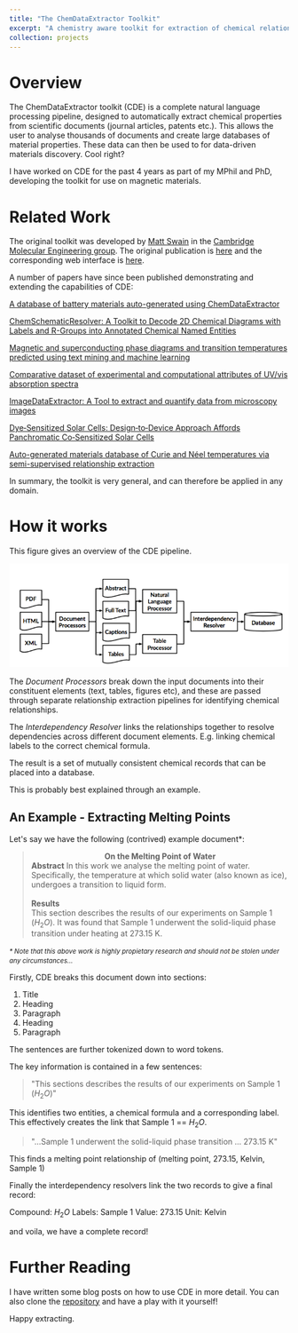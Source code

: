 ```yaml
---
title: "The ChemDataExtractor Toolkit"
excerpt: "A chemistry aware toolkit for extraction of chemical relationships from scientific documents<br/><br/><img src='/images/cde_logo.svg'>"
collection: projects
---
```

# Overview
The ChemDataExtractor toolkit (CDE) is a complete natural language processing pipeline, designed to automatically extract chemical properties from scientific documents (journal articles, patents etc.). This allows the user to analyse thousands of documents and create large databases of material properties. These data can then be used to for data-driven materials discovery. Cool right?

I have worked on CDE for the past 4 years as part of my MPhil and PhD, developing the toolkit for use on magnetic materials.

# Related Work
The original toolkit was developed by [Matt Swain](https://github.com/mcs07) in the [Cambridge Molecular Engineering group](https://mole.phy.cam.ac.uk). The original publication is [here](https://pubs.acs.org/doi/full/10.1021/acs.jcim.6b00207) and the corresponding web interface is [here](http://chemdataextractor.org).

A number of papers have since been published demonstrating and extending the capabilities of CDE:

[A database of battery materials auto-generated using ChemDataExtractor](https://www.nature.com/articles/s41597-020-00602-2)

[ChemSchematicResolver: A Toolkit to Decode 2D Chemical Diagrams with Labels and R-Groups into Annotated Chemical Named Entities](https://pubs.acs.org/doi/abs/10.1021/acs.jcim.0c00042)

[Magnetic and superconducting phase diagrams and transition temperatures predicted using text mining and machine learning](https://www.nature.com/articles/s41524-020-0287-8)

[Comparative dataset of experimental and computational attributes of UV/vis absorption spectra](https://www.nature.com/articles/s41597-019-0306-0)

[ImageDataExtractor: A Tool to extract and quantify data from microscopy images](https://pubs.acs.org/doi/abs/10.1021/acs.jcim.9b00734)

[Dye‐Sensitized Solar Cells: Design‐to‐Device Approach Affords Panchromatic Co‐Sensitized Solar Cells](https://onlinelibrary.wiley.com/doi/abs/10.1002/aenm.201802820)

[Auto-generated materials database of Curie and Néel temperatures via semi-supervised relationship extraction](https://www.nature.com/articles/sdata2018111)


In summary, the toolkit is very general, and can therefore be applied in any domain.

# How it works

This figure gives an overview of the CDE pipeline.

![CDE_overview](/images/system_overview.png)

The <i>Document Processors</i> break down the input documents into their constituent elements (text, tables, figures etc), and these are passed through separate relationship extraction pipelines for identifying chemical relationships.

The <i>Interdependency Resolver </i> links the relationships together to resolve dependencies across different document elements. E.g. linking chemical labels to the correct chemical formula.

The result is a set of mutually consistent chemical records that can be placed into a database.

This is probably best explained through an example.

## An Example - Extracting Melting Points

Let's say we have the following (contrived) example document*:

> <b><center> On the Melting Point of Water </center></b>
<b>Abstract</b>
In this work we analyse the melting point of water. Specifically, the temperature at which solid water (also known as ice), undergoes a transition to liquid form.<br><br>
<b>Results</b><br>
This section describes the results of our experiments on Sample 1 ($H_2O$). It was found that Sample 1 underwent the solid-liquid phase transition under heating at 273.15 K.

<i><small>* Note that this above work is highly propietary research and should not be stolen under any circumstances...</small></i>

Firstly, CDE breaks this document down into sections:
1. Title
2. Heading
3. Paragraph
4. Heading
5. Paragraph

The sentences are further tokenized down to word tokens.

The key information is contained in a few sentences:

> "This sections describes the results of our experiments on Sample 1 ($H_2O$)"

This identifies two entities, a chemical formula and a corresponding label. This effectively creates the link that Sample 1 == $H_2O$.

> "...Sample 1 underwent the solid-liquid phase transition ... 273.15 K"

This finds a melting point relationship of (melting point, 273.15, Kelvin, Sample 1)

Finally the interdependency resolvers link the two records to give a final record:

Compound: $H_2O$
Labels: Sample 1
Value: 273.15
Unit: Kelvin

and voila, we have a complete record!

# Further Reading
I have written some blog posts on how to use CDE in more detail. You can also clone the [repository](https://github.com/CambridgeMolecularEngineering/chemdataextractor) and have a play with it yourself!

Happy extracting.